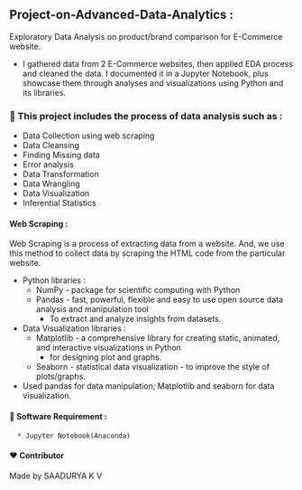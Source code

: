    ##                Project-on-Advanced-Data-Analytics :
Exploratory Data Analysis on product/brand comparison for E-Commerce website.

* I gathered data from 2 E-Commerce websites, then applied EDA process and cleaned the data. I documented it in a Jupyter Notebook, plus showcase them through analyses and visualizations using Python and its libraries.

### 🚀 This project includes the process of data analysis such as :
* Data Collection using web scraping
* Data Cleansing
* Finding Missing data
* Error analysis
* Data Transformation
* Data Wrangling
* Data Visualization
* Inferential Statistics

#### Web Scraping :
Web Scraping is a process of extracting data from a website. And, we use this method to collect data by scraping the HTML code from the particular website.
  
* Python libraries :
  + NumPy  - package for scientific computing with Python
  + Pandas - fast, powerful, flexible and easy to use open source data analysis and manipulation tool
    - To extract and analyze insights from datasets.
* Data Visualization libraries :
  + Matplotlib - a comprehensive library for creating static, animated, and interactive visualizations in Python
    - for designing plot and graphs.
  + Seaborn - statistical data visualization 
            - to improve the style of plots/graphs.
* Used pandas for data manipulation; Matplotlib and seaborn for data visualization.

#### 🔑 Software Requirement :
      * Jupyter Notebook(Anaconda)

#### ❤️ Contributor
 Made by SAADURYA K V
